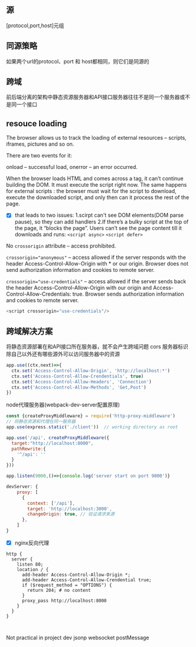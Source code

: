 ## 源
[protocol,port,host]元组

## 同源策略
如果两个url的protocol、port 和 host都相同，则它们是同源的

##  跨域
前后端分离的架构中静态资源服务器和API接口服务器往往不是同一个服务器或不是同一个接口

## resouce loading

The browser allows us to track the loading of external resources – scripts, iframes, pictures and so on.

There are two events for it:

onload – successful load,
onerror – an error occurred.

When the browser loads HTML and comes across a <script>...</script> tag, it can’t continue building the DOM. It must execute the script right now. The same happens for external scripts <script src="..."></script>: the browser must wait for the script to download, execute the downloaded script, and only then can it process the rest of the page.

- [x] that leads to two issues:
1.scirpt can't see DOM elements(DOM parse pause), so they can add handlers
2.If there’s a bulky script at the top of the page, it “blocks the page”. Users can’t see the page content till it downloads and runs:
`<script async>`
`<script defer>`



No `crossorigin` attribute – access prohibited.

`crossorigin="anonymous"` – access allowed if the server responds with the header Access-Control-Allow-Origin with * or our origin. Browser does not send authorization information and cookies to remote server.

`crossorigin="use-credentials"` – access allowed if the server sends back the header Access-Control-Allow-Origin with our origin and Access-Control-Allow-Credentials: true. Browser sends authorization information and cookies to remote server.





```js
<script crossorigin="use-credentials"/>
```


## 跨域解决方案
将静态资源部署在和API接口所在服务器，就不会产生跨域问题
cors
服务器标识除自己以外还有哪些源外可以访问服务器中的资源






```js
app.use((ctx,next)=>{
  ctx.set('Access-Control-Allow-Origin', 'http://localhost:*')
  ctx.set('Access-Control-Allow-Crendentials', true)
  ctx.set('Access-Control-Allow-Headers', 'Connection')
  ctx.set('Access-Control-Allow-Methods', 'Get,Post')
})
```
node代理服务器(webpack-dev-server配置原理)
```js
const {createProxyMiddleware} = require('http-proxy-middleware')
// 将静态资源和代理在同一服务器
app.use(express.static('./client'))  // working directory as root

app.use('/api', createProxyMiddleware({
  target:"http://localhost:8000",
  pathRewrite:{
    '^/api': ''
  }
}))

app.listen(9000,()=>{console.log('server start on port 9000')}
```


```js title="webpack.config.js"
devServer: {
    proxy: [
      {
        context: ['/api'],
        target: 'http://localhost:3000',
        changeOrigin: true, // 验证请求来源
      },
    ]
}
```

- [x] nginx反向代理


```nginx title="nginx.conf"
http {
  server {
    listen 80;
    location / {
      add-header Access-Control-Allow-Origin *;
      add-header Access-Control-Allow-Crendential true;
      if ($request_method = "OPTIONS") {
        return 204; # no content
      }
      proxy_pass http://localhost:8000
    }
  }
}



```

Not practical in project dev
jsonp
websocket
postMessage
